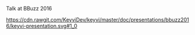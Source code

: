 Talk at BBuzz 2016

https://cdn.rawgit.com/KeyviDev/keyvi/master/doc/presentations/bbuzz2016/keyvi-presentation.svg#1_0
